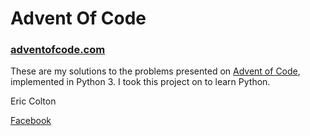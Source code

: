 # Advent Of Code
### [adventofcode.com](http://adventofcode.com)

These are my solutions to the problems presented on [Advent of Code](http://adventofcode.com), implemented in Python 3.  I took this project on to learn Python.

Eric Colton

[Facebook](https://www.facebook.com/ecolton)

